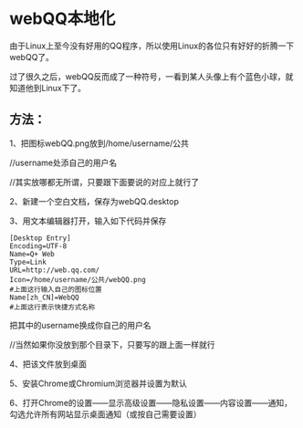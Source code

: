 webQQ本地化
==========

由于Linux上至今没有好用的QQ程序，所以使用Linux的各位只有好好的折腾一下webQQ了。

过了很久之后，webQQ反而成了一种符号，一看到某人头像上有个蓝色小球，就知道他到Linux下了。

方法：
----

1、把图标webQQ.png放到/home/username/公共

//username处添自己的用户名

//其实放哪都无所谓，只要跟下面要说的对应上就行了

2、新建一个空白文档，保存为webQQ.desktop

3、用文本编辑器打开，输入如下代码并保存

	[Desktop Entry]
	Encoding=UTF-8
	Name=Q+ Web
	Type=Link
	URL=http://web.qq.com/
	Icon=/home/username/公共/webQQ.png
	#上面这行输入自己的图标位置
	Name[zh_CN]=WebQQ
	#上面这行表示快捷方式名称

把其中的username换成你自己的用户名

//当然如果你没放到那个目录下，只要写的跟上面一样就行

4、把该文件放到桌面

5、安装Chrome或Chromium浏览器并设置为默认

6、打开Chrome的设置——显示高级设置——隐私设置——内容设置——通知，勾选允许所有网站显示桌面通知（或按自己需要设置）

